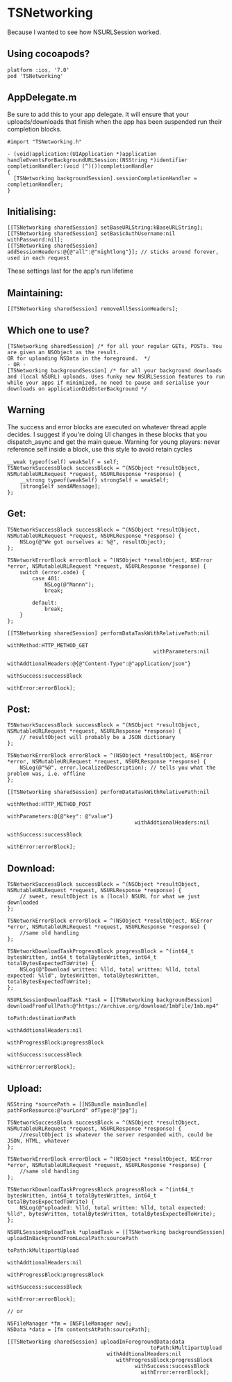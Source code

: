 TSNetworking
============

Because I wanted to see how NSURLSession worked.

## Using cocoapods?

    platform :ios, '7.0'
    pod 'TSNetworking'


## AppDelegate.m

Be sure to add this to your app delegate. It will ensure that your uploads/downloads that finish when the app has been suspended run their completion blocks.


    #import "TSNetworking.h"
    
    - (void)application:(UIApplication *)application
    handleEventsForBackgroundURLSession:(NSString *)identifier
    completionHandler:(void (^)())completionHandler
    {
      [TSNetworking backgroundSession].sessionCompletionHandler = completionHandler;
    }


## Initialising:

    [[TSNetworking sharedSession] setBaseURLString:kBaseURLString];
    [[TSNetworking sharedSession] setBasicAuthUsername:nil withPassword:nil];
    [[TSNetworking sharedSession] addSessionHeaders:@{@"all":@"nightlong"}]; // sticks around forever, used in each request
These settings last for the app's run lifetime

## Maintaining:

    [[TSNetworking sharedSession] removeAllSessionHeaders];

## Which one to use?
    [TSNetworking sharedSession] /* for all your regular GETs, POSTs. You are given an NSObject as the result. 
    OR for uploading NSData in the foreground.  */
    - OR -
    [TSNetworking backgroundSession] /* for all your background downloads and (local NSURL) uploads. Uses funky new NSURLSession features to run while your apps if minimized, no need to pause and serialise your downloads on applicationDidEnterBackground */

## Warning

The success and error blocks are executed on whatever thread apple decides.
I suggest if you're doing UI changes in these blocks that you dispatch_async and get the main queue.
Warning for young players: never reference self inside a block, use this style to avoid retain cycles
    
    __weak typeof(self) weakSelf = self;
    TSNetworkSuccessBlock successBlock = ^(NSObject *resultObject, NSMutableURLRequest *request, NSURLResponse *response) {
        __strong typeof(weakSelf) strongSelf = weakSelf;
        [strongSelf sendAMessage];
    };

## Get:

    TSNetworkSuccessBlock successBlock = ^(NSObject *resultObject, NSMutableURLRequest *request, NSURLResponse *response) {
        NSLog(@"We got ourselves a: %@", resultObject);
    };
    
    TSNetworkErrorBlock errorBlock = ^(NSObject *resultObject, NSError *error, NSMutableURLRequest *request, NSURLResponse *response) {
        switch (error.code) {
            case 401:
                NSLog(@"Mannn");
                break;
                
            default:
                break;
        }
    };

    [[TSNetworking sharedSession] performDataTaskWithRelativePath:nil
                                                       withMethod:HTTP_METHOD_GET
                                                   withParameters:nil
                                             withAddtionalHeaders:@{@"Content-Type":@"application/json"}
                                                      withSuccess:successBlock
                                                        withError:errorBlock];

## Post:

    TSNetworkSuccessBlock successBlock = ^(NSObject *resultObject, NSMutableURLRequest *request, NSURLResponse *response) {
        // resultObject will probably be a JSON dictionary 
    };
    
    TSNetworkErrorBlock errorBlock = ^(NSObject *resultObject, NSError *error, NSMutableURLRequest *request, NSURLResponse *response) {
        NSLog(@"%@", error.localizedDescription); // tells you what the problem was, i.e. offline
    };
    
    [[TSNetworking sharedSession] performDataTaskWithRelativePath:nil
                                                       withMethod:HTTP_METHOD_POST
                                                   withParameters:@{@"key": @"value"}
                                             withAddtionalHeaders:nil
                                                      withSuccess:successBlock
                                                        withError:errorBlock];

## Download:

    TSNetworkSuccessBlock successBlock = ^(NSObject *resultObject, NSMutableURLRequest *request, NSURLResponse *response) {
        // sweet, resultObject is a (local) NSURL for what we just downloaded
    };
    
    TSNetworkErrorBlock errorBlock = ^(NSObject *resultObject, NSError *error, NSMutableURLRequest *request, NSURLResponse *response) {
        //same old handling
    };
    
    TSNetworkDownloadTaskProgressBlock progressBlock = ^(int64_t bytesWritten, int64_t totalBytesWritten, int64_t totalBytesExpectedToWrite) {
        NSLog(@"Download written: %lld, total written: %lld, total expected: %lld", bytesWritten, totalBytesWritten, totalBytesExpectedToWrite);
    };
    
    NSURLSessionDownloadTask *task = [[TSNetworking backgroundSession] downloadFromFullPath:@"https://archive.org/download/1mbFile/1mb.mp4"
                                                                                     toPath:destinationPath
                                                                       withAddtionalHeaders:nil
                                                                          withProgressBlock:progressBlock
                                                                                withSuccess:successBlock
                                                                                  withError:errorBlock];
                                                 
## Upload:

    NSString *sourcePath = [[NSBundle mainBundle] pathForResource:@"ourLord" ofType:@"jpg"];
    
    TSNetworkSuccessBlock successBlock = ^(NSObject *resultObject, NSMutableURLRequest *request, NSURLResponse *response) {
        //resultObject is whatever the server responded with, could be JSON, HTML, whatever
    };
    
    TSNetworkErrorBlock errorBlock = ^(NSObject *resultObject, NSError *error, NSMutableURLRequest *request, NSURLResponse *response) {
        //same old handling
    };
    
    TSNetworkDownloadTaskProgressBlock progressBlock = ^(int64_t bytesWritten, int64_t totalBytesWritten, int64_t totalBytesExpectedToWrite) {
        NSLog(@"uploaded: %lld, total written: %lld, total expected: %lld", bytesWritten, totalBytesWritten, totalBytesExpectedToWrite);
    };
    
    NSURLSessionUploadTask *uploadTask = [[TSNetworking backgroundSession] uploadInBackgroundFromLocalPath:sourcePath
                                                                                                    toPath:kMultipartUpload
                                                                                      withAddtionalHeaders:nil
                                                                                         withProgressBlock:progressBlock
                                                                                               withSuccess:successBlock
                                                                                                 withError:errorBlock];

    // or

    NSFileManager *fm = [NSFileManager new];
    NSData *data = [fm contentsAtPath:sourcePath];
    
    [[TSNetworking sharedSession] uploadInForegroundData:data
                                                  toPath:kMultipartUpload
                                    withAddtionalHeaders:nil
                                       withProgressBlock:progressBlock
                                             withSuccess:successBlock
                                               withError:errorBlock];
